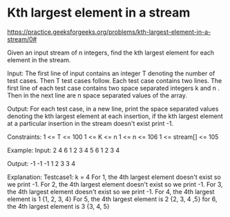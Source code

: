 # Kth largest element in a stream

https://practice.geeksforgeeks.org/problems/kth-largest-element-in-a-stream/0#



Given an input stream of n integers, find the kth largest element for each element in the stream.

Input:
The first line of input contains an integer T denoting the number of test cases. Then T test cases follow. Each test case contains two lines. The first line of each test case contains two space separated integers k and n . Then in the next line are n space separated values of the array.

Output:
For each test case, in a new line, print the space separated values denoting the kth largest element at each insertion, if the kth largest element at a particular insertion in the stream doesn't exist print -1.

Constraints:
1 <= T <= 100
1 <= K <= n
1 <= n <= 106
1 <= stream[] <= 105

Example:
Input:
2
4 6
1 2 3 4 5 6
1 2
3 4

Output:
-1 -1 -1 1 2 3
3 4 

Explanation:
Testcase1:
k = 4
For 1, the 4th largest element doesn't exist so we print -1.
For 2, the 4th largest element doesn't exist so we print -1.
For 3, the 4th largest element doesn't exist so we print -1.
For 4, the 4th largest element is 1 {1, 2, 3, 4}
For 5, the 4th largest element is 2 {2, 3, 4 ,5}
for 6, the 4th largest element is 3 {3, 4, 5}

